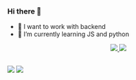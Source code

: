 ### Hi there 👋

- 🔭 I want to work with backend
- 🌱 I’m currently learning JS and python

<div align="center">
  <a href="https://github.com/raroza">
  <img src="https://github-readme-stats.vercel.app/api?username=raroza&show_icons=true&theme=dark&include_all_commits=true&count_private=true"/>
  <img src= "https://github-readme-stats.vercel.app/api/top-langs/?username=raroza&&layout=compact&langs=cont=7&theme=dark"/>
</div>
  
   ##
 
<div> 
  <a href = "mailto:rarosa@protonmail.com"><img src="https://img.shields.io/badge/ProtonMail-8B89CC?style=for-the-badge&logo=protonmail&logoColor=white" target="_blank"></a>
  <a href="https://www.linkedin.com/in/raroza" target="_blank"><img src="https://img.shields.io/badge/-LinkedIn-%230077B5?style=for-the-badge&logo=linkedin&logoColor=white" target="_blank"></a> 
 </div>
